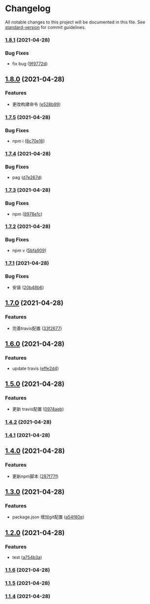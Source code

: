 # Changelog

All notable changes to this project will be documented in this file. See [standard-version](https://github.com/conventional-changelog/standard-version) for commit guidelines.

### [1.8.1](https://github.com/hentaizhou/z-polygon-editor/compare/v1.8.0...v1.8.1) (2021-04-28)


### Bug Fixes

* fix bug ([9f9772d](https://github.com/hentaizhou/z-polygon-editor/commit/9f9772d5e5072bd9f83efa5feb19e8247ec6abdf))

## [1.8.0](https://github.com/hentaizhou/z-polygon-editor/compare/v1.7.5...v1.8.0) (2021-04-28)


### Features

* 更改构建命令 ([e528b99](https://github.com/hentaizhou/z-polygon-editor/commit/e528b9970cc876e59d3f407ad9d2c16fc9ddc3cd))

### [1.7.5](https://github.com/hentaizhou/z-polygon-editor/compare/v1.7.4...v1.7.5) (2021-04-28)


### Bug Fixes

* npm i ([8c70e16](https://github.com/hentaizhou/z-polygon-editor/commit/8c70e161210d9d0e1fa03860b9985e7dd0f6a6e2))

### [1.7.4](https://github.com/hentaizhou/z-polygon-editor/compare/v1.7.3...v1.7.4) (2021-04-28)


### Bug Fixes

* pag ([d7e267d](https://github.com/hentaizhou/z-polygon-editor/commit/d7e267dccc4cd60727cc3932e60a4cf65b743f7d))

### [1.7.3](https://github.com/hentaizhou/z-polygon-editor/compare/v1.7.2...v1.7.3) (2021-04-28)


### Bug Fixes

* npm ([8978e1c](https://github.com/hentaizhou/z-polygon-editor/commit/8978e1c84f0103e9047715c5c17dd1520b91bd62))

### [1.7.2](https://github.com/hentaizhou/z-polygon-editor/compare/v1.7.1...v1.7.2) (2021-04-28)


### Bug Fixes

* npm v ([5bfa909](https://github.com/hentaizhou/z-polygon-editor/commit/5bfa909b4036715449b3c1dcd2602a1ecfed34f3))

### [1.7.1](https://github.com/hentaizhou/z-polygon-editor/compare/v1.7.0...v1.7.1) (2021-04-28)


### Bug Fixes

* 安装 ([20b48b6](https://github.com/hentaizhou/z-polygon-editor/commit/20b48b607a08169036d0642cedddbe5acc3f49b0))

## [1.7.0](https://github.com/hentaizhou/z-polygon-editor/compare/v1.6.0...v1.7.0) (2021-04-28)


### Features

* 完善travis配置 ([33f2677](https://github.com/hentaizhou/z-polygon-editor/commit/33f26776d74a280f1a33db558b00751e3bf0436b))

## [1.6.0](https://github.com/hentaizhou/z-polygon-editor/compare/v1.5.0...v1.6.0) (2021-04-28)


### Features

* update travis ([effe2d4](https://github.com/hentaizhou/z-polygon-editor/commit/effe2d4c00529052ba2af0fa3a3cdac60be76860))

## [1.5.0](https://github.com/hentaizhou/z-polygon-editor/compare/v1.4.2...v1.5.0) (2021-04-28)


### Features

* 更新 travis配置 ([0974aeb](https://github.com/hentaizhou/z-polygon-editor/commit/0974aeb032c12c4c3082183f17a4679ab9c77937))

### [1.4.2](https://github.com/hentaizhou/z-polygon-editor/compare/v1.4.1...v1.4.2) (2021-04-28)

### [1.4.1](https://github.com/hentaizhou/z-polygon-editor/compare/v1.4.0...v1.4.1) (2021-04-28)

## [1.4.0](https://github.com/hentaizhou/z-polygon-editor/compare/v1.3.0...v1.4.0) (2021-04-28)


### Features

* 更新npm脚本 ([287f77f](https://github.com/hentaizhou/z-polygon-editor/commit/287f77f84c9dd33f81ae576986ad901aa41849d6))

## [1.3.0](https://github.com/hentaizhou/z-polygon-editor/compare/v1.2.0...v1.3.0) (2021-04-28)


### Features

* package.json 增加git配置 ([a54f80e](https://github.com/hentaizhou/z-polygon-editor/commit/a54f80e12dbf94fba1f49fca4c6596e2a7e4fc7a))

## [1.2.0](https://github.com/hentaizhou/z-polygon-editor/compare/v1.1.6...v1.2.0) (2021-04-28)


### Features

* test ([a754b3a](https://github.com/hentaizhou/z-polygon-editor/commit/a754b3a0c3380d668781a6dbb659851cebce4d15))

### [1.1.6](https://github.com/hentaizhou/z-polygon-editor/compare/v1.1.5...v1.1.6) (2021-04-28)

### [1.1.5](https://github.com/hentaizhou/z-polygon-editor/compare/v1.1.4...v1.1.5) (2021-04-28)

### [1.1.4](https://github.com/hentaizhou/z-polygon-editor/compare/v1.1.4-0...v1.1.4) (2021-04-28)

